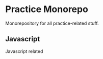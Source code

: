 # Practice Monorepo

Monorepository for all practice-related stuff.

## Javascript

Javascript related
